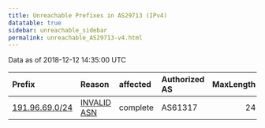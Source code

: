 ```yaml
---
title: Unreachable Prefixes in AS29713 (IPv4)
datatable: true
sidebar: unreachable_sidebar
permalink: unreachable_AS29713-v4.html
---
```


Data as of 2018-12-12 14:35:00 UTC


<div class="datatable-begin"></div>

| Prefix                                                 | Reason                                                                                                | affected   | Authorized AS   |   MaxLength | Anchor                                         |   unreachable /24s |
|:-------------------------------------------------------|:------------------------------------------------------------------------------------------------------|:-----------|:----------------|------------:|:-----------------------------------------------|-------------------:|
| [191.96.69.0/24](https://stat.ripe.net/191.96.69.0/24) | [INVALID ASN](https://rpki-validator.ripe.net/announcement-preview?asn=AS29713&prefix=191.96.69.0/24) | complete   | AS61317         |          24 | [LACNIC](unreachable_LACNIC_RPKI_Root-v4.html) |                  1 |

<div class="datatable-end"></div>